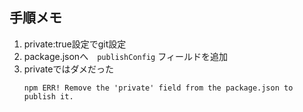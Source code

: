 
## 手順メモ


1. private:true設定でgit設定
2. package.jsonへ　`publishConfig` フィールドを追加
3. privateではダメだった
    ```
    npm ERR! Remove the 'private' field from the package.json to publish it.
    ```